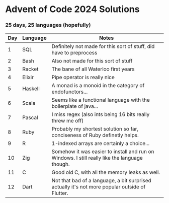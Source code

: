 # Advent of Code 2024 Solutions

### 25 days, 25 languages (hopefully)

| Day | Language | Notes                                                                                          |
|-----|----------|------------------------------------------------------------------------------------------------|
| 1   | SQL      | Definitely not made for this sort of stuff, did have to preprocess                             |
| 2   | Bash     | Also not made for this sort of stuff                                                           |
| 3   | Racket   | The bane of all Waterloo first years                                                           |
| 4   | Elixir   | Pipe operator is really nice                                                                   |
| 5   | Haskell  | A monad is a monoid in the category of endofunctors...                                         |
| 6   | Scala    | Seems like a functional language with the boilerplate of java...                               |
| 7   | Pascal   | I miss regex (also ints being 16 bits really threw me off)                                     |
| 8   | Ruby     | Probably my shortest solution so far, conciseness of Ruby definetly helps.                     |
| 9   | R        | 1-indexed arrays are certainly a choice...                                                     |
| 10  | Zig      | Somehow it was easier to install and run on Windows. I still really like the language though.  |
| 11  | C        | Good old C, with all the memory leaks as well.                                                 |
| 12  | Dart     | Not that bad of a language, a bit surprised actually it's not more popular outside of Flutter. |
